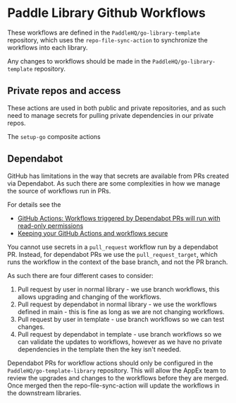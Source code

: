 Paddle Library Github Workflows
===============================

These workflows are defined in the `PaddleHQ/go-library-template` repository, which uses the `repo-file-sync-action` to 
synchronize the workflows into each library.

Any changes to workflows should be made in the `PaddleHQ/go-library-template` repository.

Private repos and access
------------------------

These actions are used in both public and private repositories, and as such need to manage secrets for pulling private
dependencies in our private repos.

The `setup-go` composite actions 

Dependabot
----------

GitHub has limitations in the way that secrets are available from PRs created via Dependabot. As such there are some
complexities in how we manage the source of workflows run in PRs.

For details see the 
 - [GitHub Actions: Workflows triggered by Dependabot PRs will run with read-only permissions](https://github.blog/changelog/2021-02-19-github-actions-workflows-triggered-by-dependabot-prs-will-run-with-read-only-permissions/)
 - [Keeping your GitHub Actions and workflows secure](https://securitylab.github.com/resources/github-actions-preventing-pwn-requests/)

You cannot use secrets in a `pull_request` workflow run by a dependabot PR. Instead, for dependabot PRs we use the 
`pull_request_target`, which runs the workflow in the context of the base branch, and not the PR branch.

As such there are four different cases to consider:

1. Pull request by user in normal library - we use branch workflows, this allows upgrading and changing of the 
   workflows.
2. Pull request by dependabot in normal library - we use the workflows defined in main - this is fine as long as we are 
   not changing workflows.
3. Pull request by user in template - use branch workflows so we can test changes.
4. Pull request by dependabot in template - use branch workflows so we can validate the updates to workflows, however as
   we have no private dependencies in the template then the key isn't needed.

Dependabot PRs for workflow actions should only be configured in the `PaddleHQ/go-template-library` repository. This
will allow the AppEx team to review the upgrades and changes to the workflows before they are merged. Once merged then
the repo-file-sync-action will update the workflows in the downstream libraries.

